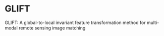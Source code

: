 # GLIFT

GLIFT: A global-to-local invariant feature transformation method for
 multi-modal remote sensing image matching

 
